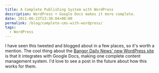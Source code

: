 ```yaml
---
title: A Complete Publishing System with WordPress
description: WordPress + Google Docs makes it more complete.
date: 2011-06-22T13:30:04+00:00
permalink: /blog/complete-cms-with-wordpress/
tags:
  - WordPress
---
```


I have seen this tweeted and blogged about in a few places, so it's worth a mention. The cool thing about the [Bangor Daily News' new WordPress site](http://publisherblog.automattic.com/2011/06/20/bangor-daily-news-a-complete-publishing-system-on-wordpress/) is that it integrates with Google Docs, making one complete content management system. I'd love to see a post in the future about how this works for them.
